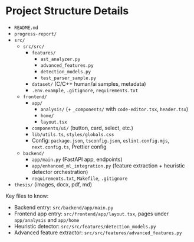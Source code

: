 # Project Structure Details

- `README.md`
- `progress-report/`
- `src/`
  - `src/src/`
    - `features/`
      - `ast_analyzer.py`
      - `advanced_features.py`
      - `detection_models.py`
      - `test_parser_sample.py`
    - `dataset/` (C/C++ human/ai samples, metadata)
    - `.env.example`, `.gitignore`, `requirements.txt`
  - `frontend/`
    - `app/`
      - `analysis/` (+ `_components/` with `code-editor.tsx`, `header.tsx`)
      - `home/`
      - `layout.tsx`
    - `components/ui/` (button, card, select, etc.)
    - `lib/utils.ts`, `styles/globals.css`
    - Config: `package.json`, `tsconfig.json`, `eslint.config.mjs`, `next.config.ts`, Prettier config
  - `backend/`
    - `app/main.py` (FastAPI app, endpoints)
    - `app/enhanced_ml_integration.py` (feature extraction + heuristic detector orchestration)
    - `requirements.txt`, `Makefile`, `.gitignore`
- `thesis/` (images, docx, pdf, md)

Key files to know:
- Backend entry: `src/backend/app/main.py`
- Frontend app entry: `src/frontend/app/layout.tsx`, pages under `app/analysis` and `app/home`
- Heuristic detector: `src/src/features/detection_models.py`
- Advanced feature extractor: `src/src/features/advanced_features.py`
